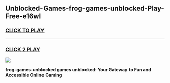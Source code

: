 
## Unblocked-Games-frog-games-unblocked-Play-Free-e16wl
<h3>
<a href="https://premium76.site?title=frog-games-unblocked&ref=23A">CLICK TO PLAY</a></h3>
<hr>

<h3>
<a href="https://premium76.site?title=frog-games-unblocked&ref=23A">CLICK 2 PLAY</a>
  
</h3>

<a href="https://premium76.site?title=frog-games-unblocked&ref=23A"><img src="https://clearcache.store/games.png"></a>


**frog-games-unblocked games unblocked: Your Gateway to Fun and Accessible Online Gaming**
